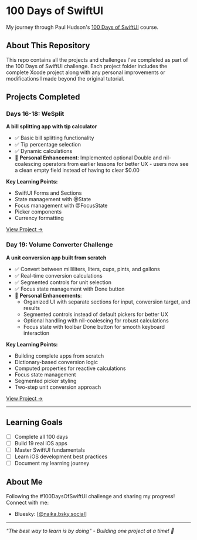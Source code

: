 # 100 Days of SwiftUI

My journey through Paul Hudson's [100 Days of SwiftUI](https://www.hackingwithswift.com/100/swiftui) course.

## About This Repository

This repo contains all the projects and challenges I've completed as part of the 100 Days of SwiftUI challenge. Each project folder includes the complete Xcode project along with any personal improvements or modifications I made beyond the original tutorial.

## Projects Completed

### Days 16-18: WeSplit
**A bill splitting app with tip calculator**

- ✅ Basic bill splitting functionality
- ✅ Tip percentage selection
- ✅ Dynamic calculations
- 🚀 **Personal Enhancement**: Implemented optional Double and nil-coalescing operators from earlier lessons for better UX - users now see a clean empty field instead of having to clear $0.00

**Key Learning Points:**
- SwiftUI Forms and Sections
- State management with @State
- Focus management with @FocusState
- Picker components
- Currency formatting

[View Project →](./Day16-18-WeSplit)

### Day 19: Volume Converter Challenge
**A unit conversion app built from scratch**
* ✅ Convert between milliliters, liters, cups, pints, and gallons
* ✅ Real-time conversion calculations
* ✅ Segmented controls for unit selection
* ✅ Focus state management with Done button
* 🚀 **Personal Enhancements**: 
  - Organized UI with separate sections for input, conversion target, and results
  - Segmented controls instead of default pickers for better UX
  - Optional handling with nil-coalescing for robust calculations
  - Focus state with toolbar Done button for smooth keyboard interaction

**Key Learning Points:**
* Building complete apps from scratch
* Dictionary-based conversion logic
* Computed properties for reactive calculations
* Focus state management
* Segmented picker styling
* Two-step unit conversion approach

[View Project →](./Day19-VolumeConverter/)

---

## Learning Goals

- [ ] Complete all 100 days
- [ ] Build 19 real iOS apps
- [ ] Master SwiftUI fundamentals
- [ ] Learn iOS development best practices
- [ ] Document my learning journey

## About Me

Following the #100DaysOfSwiftUI challenge and sharing my progress! Connect with me:
- Bluesky: [[@naika.bsky.social](https://bsky.app/profile/naika.bsky.social)]

---

*"The best way to learn is by doing" - Building one project at a time! 🚀*
